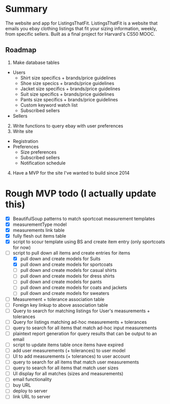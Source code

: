 # Summary
 The website and app for ListingsThatFit. ListingsThatFit is a website that emails you ebay clothing listings that fit your sizing information, weekly, from specific sellers. Built as a final project for Harvard's CS50 MOOC. 

Roadmap
------
1. Make database tables
  * Users
    * Shirt size specifics + brands/price guidelines
    * Shoe size specics + brands/price guidelines
    * Jacket size specifics + brands/price guidelines
    * Suit size specifics + brands/price guidelines
    * Pants size specifics + brands/price guidelines
    * Custom keyword watch list
    * Subscribed sellers
  * Sellers
2. Write functions to query ebay with user preferences
3. Write site
  * Registration
  * Preferences
    * Size preferences
    * Subscribed sellers
    * Notification schedule 
4. Have a MVP for the site I've wanted to build since 2014

# Rough MVP todo (I actually update this)
* [X] BeautifulSoup patterns to match sportcoat measurement templates
* [X] measurementType model
* [X] measurements link table
* [X] fully flesh out items table
* [X] script to scour template using BS and create item entry (only sportcoats for now)
* [ ] script to pull down all items and create entries for items
  * [X] pull down and create models for Suits
  * [X] pull down and create models for sportcoats
  * [ ] pull down and create models for casual shirts
  * [ ] pull down and create models for dress shirts 
  * [ ] pull down and create models for pants
  * [ ] pull down and create models for coats and jackets
  * [ ] pull down and create models for sweaters
* [ ] Measurement + tolerance association table
* [ ] Foreign key linkup to above association table
* [ ] Query to search for matching listings for User's measurements + tolerances
* [ ] Query for listings matching ad-hoc measurements + tolerances
* [ ] query to search for all items that match ad-hoc input measurements
* [ ] plaintext report generation for query results that can be output to an email
* [ ] script to update items table once items have expired
* [ ] add user measurements (+ tolerances) to user model
* [ ] UI to add measurements (+ tolerances) to user account
* [ ] query to search for all items that match user measurements
* [ ] query to search for all items that match user sizes
* [ ] UI display for all matches (sizes and measurements)
* [ ] email functionality
* [ ] buy URL
* [ ] deploy to server
* [ ] link URL to server